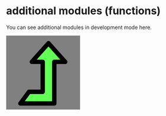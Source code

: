 # additional modules (functions)
You can see additional modules in development mode here.

![functions.png](logo_additional.png)

